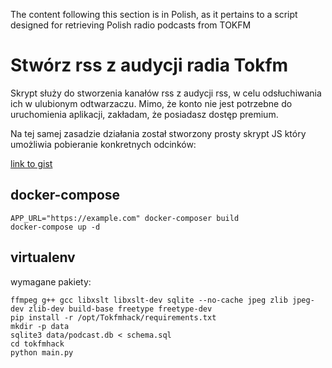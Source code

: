 The content following this section is in Polish, as it pertains to a script designed for retrieving Polish radio podcasts from TOKFM

# Stwórz rss z audycji radia Tokfm

Skrypt służy do stworzenia kanałów rss z audycji rss, w celu odsłuchiwania ich w ulubionym odtwarzaczu.
Mimo, że konto nie jest potrzebne do uruchomienia aplikacji, zakładam, że posiadasz dostęp premium.

Na tej samej zasadzie działania został stworzony prosty skrypt JS który umożliwia pobieranie konkretnych odcinków:

[link to gist](https://gist.github.com/mosk-it/ddbf8ff85282259190525601ea366c3f)

## docker-compose

```
APP_URL="https://example.com" docker-composer build
docker-compose up -d
```

## virtualenv

wymagane pakiety:
```
ffmpeg g++ gcc libxslt libxslt-dev sqlite --no-cache jpeg zlib jpeg-dev zlib-dev build-base freetype freetype-dev
pip install -r /opt/Tokfmhack/requirements.txt
mkdir -p data
sqlite3 data/podcast.db < schema.sql
cd tokfmhack
python main.py
```




